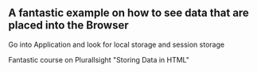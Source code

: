 ## A fantastic example on how to see data that are placed into the Browser
Go into Application and look for local storage and session storage  
  
Fantastic course on Plurallsight "Storing Data in HTML"

